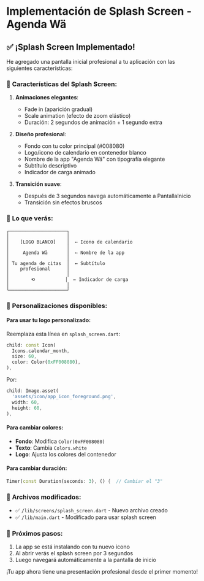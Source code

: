 # Implementación de Splash Screen - Agenda Wä

## ✅ **¡Splash Screen Implementado!**

He agregado una pantalla inicial profesional a tu aplicación con las siguientes características:

### 🎨 **Características del Splash Screen:**

1. **Animaciones elegantes**:
   - Fade in (aparición gradual)
   - Scale animation (efecto de zoom elástico)
   - Duración: 2 segundos de animación + 1 segundo extra

2. **Diseño profesional**:
   - Fondo con tu color principal (#008080)
   - Logo/icono de calendario en contenedor blanco
   - Nombre de la app "Agenda Wä" con tipografía elegante
   - Subtítulo descriptivo
   - Indicador de carga animado

3. **Transición suave**:
   - Después de 3 segundos navega automáticamente a PantallaInicio
   - Transición sin efectos bruscos

### 📱 **Lo que verás:**

```
┌─────────────────────┐
│                     │
│    [LOGO BLANCO]    │  ← Icono de calendario
│                     │
│     Agenda Wä       │  ← Nombre de la app
│                     │
│ Tu agenda de citas  │  ← Subtítulo
│    profesional      │
│                     │
│        ⟲           │  ← Indicador de carga
│                     │
└─────────────────────┘
```

### 🔄 **Personalizaciones disponibles:**

#### Para usar tu logo personalizado:
Reemplaza esta línea en `splash_screen.dart`:
```dart
child: const Icon(
  Icons.calendar_month,
  size: 60,
  color: Color(0xFF008080),
),
```

Por:
```dart
child: Image.asset(
  'assets/icon/app_icon_foreground.png',
  width: 60,
  height: 60,
),
```

#### Para cambiar colores:
- **Fondo**: Modifica `Color(0xFF008080)`
- **Texto**: Cambia `Colors.white`
- **Logo**: Ajusta los colores del contenedor

#### Para cambiar duración:
```dart
Timer(const Duration(seconds: 3), () {  // Cambiar el "3"
```

### 📁 **Archivos modificados:**
- ✅ `/lib/screens/splash_screen.dart` - Nuevo archivo creado
- ✅ `/lib/main.dart` - Modificado para usar splash screen

### 🚀 **Próximos pasos:**
1. La app se está instalando con tu nuevo icono
2. Al abrir verás el splash screen por 3 segundos
3. Luego navegará automáticamente a la pantalla de inicio

¡Tu app ahora tiene una presentación profesional desde el primer momento!
